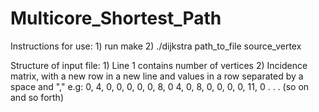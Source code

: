 # Multicore_Shortest_Path
Instructions for use:
	1) run make
	2) ./dijkstra path_to_file source_vertex

Structure of input file:
	1) Line 1 contains number of vertices
	2) Incidence matrix, with a new row in a new line and values in a row separated by a space and ","
		e.g:
		0, 4, 0, 0, 0, 0, 0, 8, 0
		4, 0, 8, 0, 0, 0, 0, 11, 0
		.
		.
		.
		(so on and so forth) 